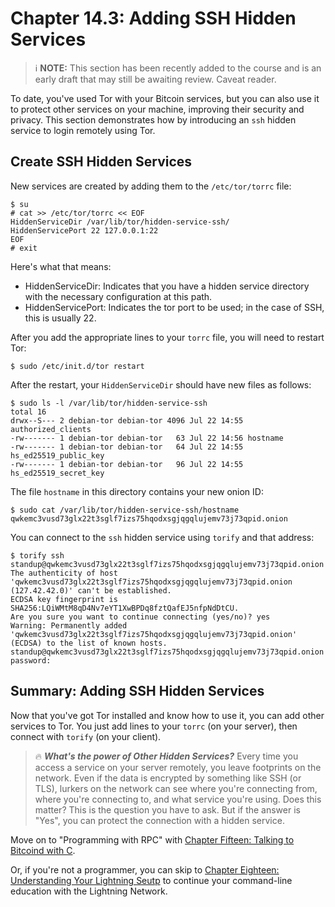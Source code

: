 # Chapter 14.3: Adding SSH Hidden Services

> :information_source: **NOTE:** This section has been recently added to the course and is an early draft that may still be awaiting review. Caveat reader.

To date, you've used Tor with your Bitcoin services, but you can also use it to protect other services on your machine, improving their security and privacy. This section demonstrates how by introducing an `ssh` hidden service to login remotely using Tor. 

## Create SSH Hidden Services

New services are created by adding them to the `/etc/tor/torrc` file:
```
$ su 
# cat >> /etc/tor/torrc << EOF
HiddenServiceDir /var/lib/tor/hidden-service-ssh/
HiddenServicePort 22 127.0.0.1:22
EOF
# exit
```
Here's what that means:

* HiddenServiceDir: Indicates that you have a hidden service directory with the necessary configuration at this path.
* HiddenServicePort: Indicates the tor port to be used; in the case of SSH, this is usually 22.

After you add the appropriate lines to your `torrc` file, you will need to restart Tor:
```
$ sudo /etc/init.d/tor restart
```

After the restart, your `HiddenServiceDir` should have new files as follows:
```
$ sudo ls -l /var/lib/tor/hidden-service-ssh
total 16
drwx--S--- 2 debian-tor debian-tor 4096 Jul 22 14:55 authorized_clients
-rw------- 1 debian-tor debian-tor   63 Jul 22 14:56 hostname
-rw------- 1 debian-tor debian-tor   64 Jul 22 14:55 hs_ed25519_public_key
-rw------- 1 debian-tor debian-tor   96 Jul 22 14:55 hs_ed25519_secret_key
```
The file `hostname` in this directory contains your new onion ID:
```
$ sudo cat /var/lib/tor/hidden-service-ssh/hostname
qwkemc3vusd73glx22t3sglf7izs75hqodxsgjqgqlujemv73j73qpid.onion
```
You can connect to the `ssh` hidden service using `torify` and that address:
```
$ torify ssh standup@qwkemc3vusd73glx22t3sglf7izs75hqodxsgjqgqlujemv73j73qpid.onion
The authenticity of host 'qwkemc3vusd73glx22t3sglf7izs75hqodxsgjqgqlujemv73j73qpid.onion (127.42.42.0)' can't be established.
ECDSA key fingerprint is SHA256:LQiWMtM8qD4Nv7eYT1XwBPDq8fztQafEJ5nfpNdDtCU.
Are you sure you want to continue connecting (yes/no)? yes
Warning: Permanently added 'qwkemc3vusd73glx22t3sglf7izs75hqodxsgjqgqlujemv73j73qpid.onion' (ECDSA) to the list of known hosts.
standup@qwkemc3vusd73glx22t3sglf7izs75hqodxsgjqgqlujemv73j73qpid.onion's password: 
```
## Summary: Adding SSH Hidden Services

Now that you've got Tor installed and know how to use it, you can add other services to Tor. You just add lines to your `torrc` (on your server), then connect with `torify` (on your client).

> :fire: ***What's the power of Other Hidden Services?*** Every time you access a service on your server remotely, you leave footprints on the network. Even if the data is encrypted by something like SSH (or TLS), lurkers on the network can see where you're connecting from, where you're connecting to, and what service you're using. Does this matter? This is the question you have to ask. But if the answer is "Yes", you can protect the connection with a hidden service.

Move on to "Programming with RPC" with [Chapter Fifteen: Talking to Bitcoind with C](15_0_Talking_to_Bitcoind.md).

Or, if you're not a programmer, you can skip to [Chapter Eighteen: Understanding Your Lightning Seutp](https://github.com/BlockchainCommons/Learning-Bitcoin-from-the-Command-Line/blob/master/18_0_Understanding_Your_Lightning_Setup.md) to continue your command-line education with the Lightning Network.
